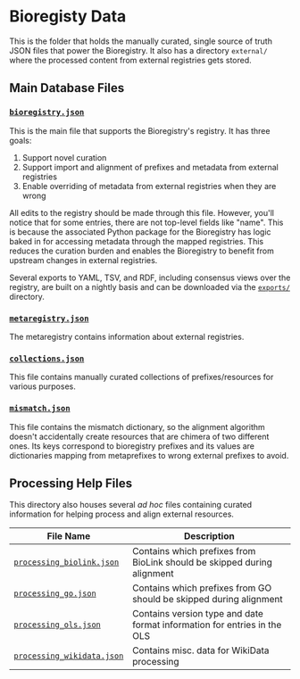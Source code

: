 # Bioregisty Data

This is the folder that holds the manually curated, single source of truth JSON
files that power the Bioregistry. It also has a directory `external/`
where the processed content from external registries gets stored.

## Main Database Files

### [`bioregistry.json`](bioregistry.json)

This is the main file that supports the Bioregistry's registry. It has three
goals:

1. Support novel curation
2. Support import and alignment of prefixes and metadata from external
   registries
3. Enable overriding of metadata from external registries when they are wrong

All edits to the registry should be made through this file. However, you'll
notice that for some entries, there are not top-level fields like "name". This
is because the associated Python package for the Bioregistry has logic baked in
for accessing metadata through the mapped registries. This reduces the curation
burden and enables the Bioregistry to benefit from upstream changes in external
registries.

Several exports to YAML, TSV, and RDF, including consensus views over the
registry, are built on a nightly basis and can be downloaded via the
[`exports/`](https://github.com/biopragmatics/bioregistry/tree/main/exports)
directory.

### [`metaregistry.json`](metaregistry.json)

The metaregistry contains information about external registries.

### [`collections.json`](collections.json)

This file contains manually curated collections of prefixes/resources for
various purposes.

### [`mismatch.json`](metaregistry.json)

This file contains the mismatch dictionary, so the alignment algorithm doesn't
accidentally create resources that are chimera of two different ones. Its keys
correspond to bioregistry prefixes and its values are dictionaries mapping from
metaprefixes to wrong external prefixes to avoid.

## Processing Help Files

This directory also houses several *ad hoc* files containing curated information
for helping process and align external resources.

| File Name                                              | Description                                                              |
|--------------------------------------------------------|--------------------------------------------------------------------------|
| [`processing_biolink.json`](processing_biolink.json)   | Contains which prefixes from BioLink should be skipped during alignment  |
| [`processing_go.json`](processing_go.json)             | Contains which prefixes from GO should be skipped during alignment       |
| [`processing_ols.json`](processing_ols.json)           | Contains version type and date format information for entries in the OLS |
| [`processing_wikidata.json`](processing_wikidata.json) | Contains misc. data for WikiData processing                              |
